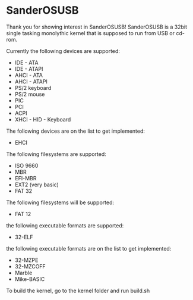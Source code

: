 # SanderOSUSB

Thank you for showing interest in SanderOSUSB!
SanderOSUSB is a 32bit single tasking monolythic kernel that is supposed to run from USB or cd-rom.

Currently the following devices are supported:
* IDE - ATA
* IDE - ATAPI
* AHCI - ATA
* AHCI - ATAPI
* PS/2 keyboard
* PS/2 mouse
* PIC
* PCI
* ACPI
* XHCI - HID - Keyboard

The following devices are on the list to get implemented:
* EHCI

The following filesystems are supported:
* ISO 9660
* MBR
* EFI-MBR
* EXT2 (very basic)
* FAT 32

The following filesystems will be supported:
* FAT 12

the following executable formats are supported:
* 32-ELF

the following executable formats are on the list to get implemented:
* 32-MZPE
* 32-MZCOFF
* Marble
* Mike-BASIC

To build the kernel, go to the kernel folder and run build.sh
